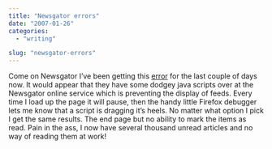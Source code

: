 ```yaml
---
title: "Newsgator errors"
date: "2007-01-26"
categories: 
  - "writing"

slug: "newsgator-errors"
---
```


Come on Newsgator I’ve been getting this [error](https://www.flickr.com/photos/funkylarma/369710719/ "Newgator Error") for the last couple of days now. It would appear that they have some dodgey java scripts over at the Newsgator online service which is preventing the display of feeds. Every time I load up the page it will pause, then the handy little Firefox debugger lets me know that a script is dragging it’s heels. No matter what option I pick I get the same results. The end page but no ability to mark the items as read. Pain in the ass, I now have several thousand unread articles and no way of reading them at work!
